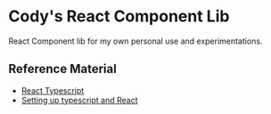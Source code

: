 # Cody's React Component Lib
React Component lib for my own personal use and experimentations.

## Reference Material
* [React Typescript](https://javascriptplayground.com/blog/2017/04/react-typescript/)
* [Setting up typescript and React](http://blog.tomduncalf.com/posts/setting-up-typescript-and-react/)